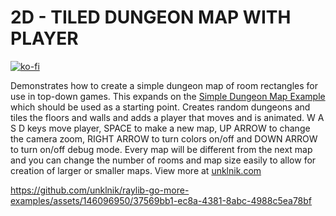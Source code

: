 
# 2D - TILED DUNGEON MAP WITH PLAYER

[![ko-fi](https://ko-fi.com/img/githubbutton_sm.svg)](https://ko-fi.com/E1E5YOJH1)

Demonstrates how to create a simple dungeon map of room rectangles for use in top-down games. This expands on the [Simple Dungeon Map Example](https://github.com/unklnik/raylib-go-more-examples/tree/main/2D_Intermediate/simple_dungeon_map) which should be used as a starting point. Creates random dungeons and tiles the floors and walls and adds a player that moves and is animated. W A S D keys move player, SPACE to make a new map, UP ARROW to change the camera zoom, RIGHT ARROW to turn colors on/off and DOWN ARROW to turn on/off debug mode. Every map will be different from the next map and you can change the number of rooms and map size easily to allow for creation of larger or smaller maps. View more at [unklnik.com](https://unklnik.com/posts/2d-tiled-dungeon-map-with-player/)

https://github.com/unklnik/raylib-go-more-examples/assets/146096950/37569bb1-ec8a-4381-8abc-4988c5ea78bf
